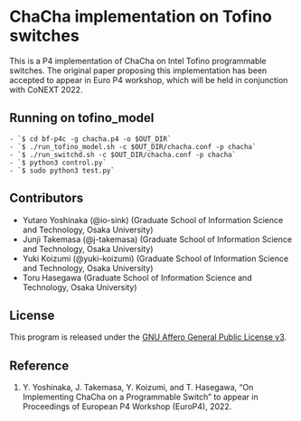 # ChaCha implementation on Tofino switches
This is a P4 implementation of ChaCha on Intel Tofino programmable switches. The original paper proposing this implementation has been accepted to appear in Euro P4 workshop, which will be held in conjunction with CoNEXT 2022. 

## Running on tofino_model
```
- `$ cd bf-p4c -g chacha.p4 -o $OUT_DIR`
- `$ ./run_tofino_model.sh -c $OUT_DIR/chacha.conf -p chacha`
- `$ ./run_switchd.sh -c $OUT_DIR/chacha.conf -p chacha`
- `$ python3 control.py`
- `$ sudo python3 test.py`
```

## Contributors
- Yutaro Yoshinaka (@io-sink) (Graduate School of Information Science and Technology, Osaka University)
- Junji Takemasa (@j-takemasa) (Graduate School of Information Science and Technology, Osaka University)
- Yuki Koizumi (@yuki-koizumi) (Graduate School of Information Science and Technology, Osaka University)
- Toru Hasegawa (Graduate School of Information Science and Technology, Osaka University)

## License
This program is released under the [GNU Affero General Public License v3](https://www.gnu.org/licenses/agpl-3.0.html).

## Reference
1. Y. Yoshinaka, J. Takemasa, Y. Koizumi, and T. Hasegawa, “On Implementing ChaCha on a Programmable Switch” to appear in Proceedings of European P4 Workshop (EuroP4), 2022. 